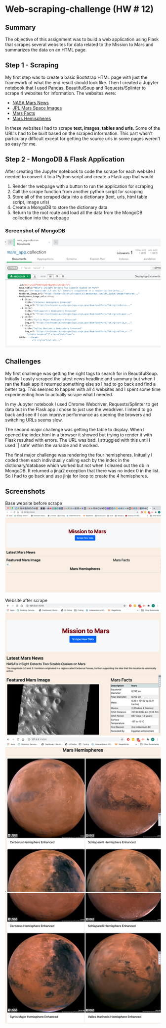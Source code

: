 #  Web-scraping-challenge (HW # 12) #

## Summary ##
The objective of this assignment was to build a web application using Flask that scrapes several websites for data related to the Mission to Mars and summarizes the data on an HTML page.  

## Step 1 - Scraping  
My first step was to create a basic Bootstrap HTML page with just the framework of what the end result should look like.
Then I created a Jupyter notebook that I used Pandas, BeautifulSoup and Requests/Splinter to scrape 4 websites for information.  The websites were:
* [NASA Mars News](https://mars.nasa.gov/news/)
* [JPL Mars Space Images](https://data-class-jpl-space.s3.amazonaws.com/JPL_Space/index.html)
* [Mars Facts](https://space-facts.com/mars/)
* [Mars Hemispheres](https://astrogeology.usgs.gov/search/results?q=hemisphere+enhanced&k1=target&v1=Mars)

In these websites I had to scrape **text, images, tables and urls**. Some of the URL's had to be built based on the scraped information.  This part wasn't particulary difficult except for getting the source urls in some pages weren't so easy for me.

## Step 2 - MongoDB & Flask Application  
After creating the Jupyter notebook to code the scrape for each website I needed to convert it to a Python script and create a Flask app that would
1. Render the webpage with a button to run the application for scraping
2. Call the scrape function from another python script for scraping
3. Store all of the scraped data into a dictionary (text, urls, html table script, image urls)
4. Create a MongoDB to store the dictionary data 
5. Return to the root route and load all the data from the MongoDB collection into the webpage
### Screenshot of MongoDB
![Mongo DB](Mission_to_Mars/mongo_mars.png)

## Challenges 
My first challenge was getting the right tags to search for in BeautifulSoup.  Initially I easily scraped the latest news headline and summary but when I ran the flask app it returned something else so I had to go back and find a better tag.  This seemed to happen with all 4 websites and I spent some time experimenting how to actually scrape what I needed.

In my Jupyter notebook I used Chrome Webdriver, Requests/Splinter to get data but in the Flask app I chose to just use the webdriver.  I intend to go back and see if I can improve performance as opening the browers and switching URLs seems slow.

The second major challenge was getting the table to display.  When I opened the index.html in a browser it showed but trying to render it with Flask resulted with errors. The URL was bad.  I struggled with this until I used '| safe' within the variable and it worked.

The final major challenge was rendering the four hemispheres.  Initually I coded them each individually calling each by the index in the dictionary/database which worked but not when I cleared out the db in MongoDB.  It returned a jinja2 exception that there was no index 0 in the list.  So I had to go back and use jinja for loop to create the 4 hemispheres.


## Screenshots ##
Base website before scrape
![Base Web](Mission_to_Mars/base_html.png)

Website after scrape
![Scrape 1](Mission_to_Mars/scraped1.png)
![Scrape 2](Mission_to_Mars/scraped2.png)
![Scrape 3](Mission_to_Mars/scraped3.png)








